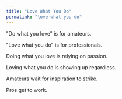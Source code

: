 ```yaml
---
title: "Love What You Do"
permalink: "love-what-you-do"
---
```


"Do what you love" is for amateurs.

"Love what you do" is for professionals.

Doing what you love is relying on passion.

Loving what you do is showing up regardless.

Amateurs wait for inspiration to strike.

Pros get to work.
